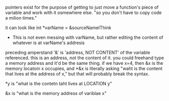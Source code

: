 pointers exist for the purpose of getting to just move a function's piece of variable and work with it osmewhere else. "so you don't have to copy code a milion times."

it can look like int *varName = &sourceNameIThink
- This is not even messing with varName, but rather editing the content of whatever is at varName's addresis

preceding amperstand '&'  is 'address, NOT CONTENT' of the variable referenced. this is an address, not the content of it. you could freehand type a memory address and it'd be the same thing. 
if we have x=4, then &x is the memory locatoin x occupies, and *&x is literally asking "waht is the content that lives at the address of x," but that will probably break the syntax.

*y is "what is the contetn taht lives at LOCATION y"

&x is "what is the memory address of variblae x"

